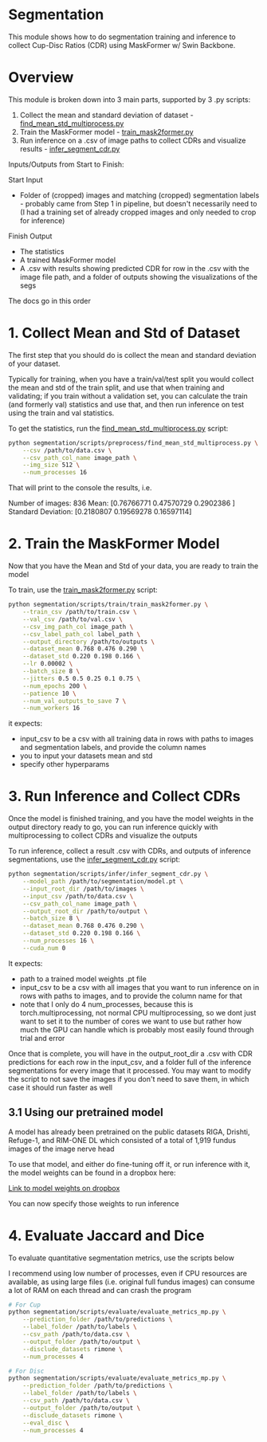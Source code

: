 # Segmentation

This module shows how to do segmentation training and inference to collect Cup-Disc Ratios (CDR) using MaskFormer w/ Swin Backbone.

# Overview

This module is broken down into 3 main parts, supported by 3 .py scripts:

1. Collect the mean and standard deviation of dataset - [find_mean_std_multiprocess.py](./scripts/preprocess/find_mean_std_multiprocess.py)
2. Train the MaskFormer model - [train_mask2former.py](./scripts/train/train_mask2former.py)
3. Run inference on a .csv of image paths to collect CDRs and visualize results - [infer_segment_cdr.py](./scripts/infer/infer_segment_cdr.py)

Inputs/Outputs from Start to Finish:

Start Input
- Folder of (cropped) images and matching (cropped) segmentation labels - probably came from Step 1 in pipeline, but doesn't necessarily need to (I had a training set of already cropped images and only needed to crop for inference)

Finish Output
- The statistics
- A trained MaskFormer model
- A .csv with results showing predicted CDR for row in the .csv with the image file path, and a folder of outputs showing the visualizations of the segs

The docs go in this order

# 1. Collect Mean and Std of Dataset

The first step that you should do is collect the mean and standard deviation of your dataset.

Typically for training, when you have a train/val/test split you would collect the mean and std of the train split, and use that when training and validating; if you train without a validation set, you can calculate the train (and formerly val) statistics and use that, and then run inference on test using the train and val statistics.

To get the statistics, run the [find_mean_std_multiprocess.py](./scripts/preprocess/find_mean_std_multiprocess.py) script:

```bash
python segmentation/scripts/preprocess/find_mean_std_multiprocess.py \
    --csv /path/to/data.csv \
    --csv_path_col_name image_path \
    --img_size 512 \
    --num_processes 16
```

That will print to the console the results, i.e.

Number of images: 836
Mean: [0.76766771 0.47570729 0.2902386 ]
Standard Deviation: [0.2180807  0.19569278 0.16597114]

# 2. Train the MaskFormer Model

Now that you have the Mean and Std of your data, you are ready to train the model

To train, use the [train_mask2former.py](./scripts/train/train_mask2former.py) script:

```bash
python segmentation/scripts/train/train_mask2former.py \
    --train_csv /path/to/train.csv \
    --val_csv /path/to/val.csv \
    --csv_img_path_col image_path \
    --csv_label_path_col label_path \
    --output_directory /path/to/outputs \
    --dataset_mean 0.768 0.476 0.290 \
    --dataset_std 0.220 0.198 0.166 \
    --lr 0.00002 \
    --batch_size 8 \
    --jitters 0.5 0.5 0.25 0.1 0.75 \
    --num_epochs 200 \
    --patience 10 \
    --num_val_outputs_to_save 7 \
    --num_workers 16
```

it expects:
- input_csv to be a csv with all training data in rows with paths to images and segmentation labels, and provide the column names
- you to input your datasets mean and std
- specify other hyperparams

# 3. Run Inference and Collect CDRs

Once the model is finished training, and you have the model weights in the output directory ready to go, you can run inference quickly with multiprocessing to collect CDRs and visualize the outputs

To run inference, collect a result .csv with CDRs, and outputs of inference segmentations, use the [infer_segment_cdr.py](./scripts/infer/infer_segment_cdr.py) script:

```bash
python segmentation/scripts/infer/infer_segment_cdr.py \
    --model_path /path/to/segmentation/model.pt \
    --input_root_dir /path/to/images \
    --input_csv /path/to/data.csv \
    --csv_path_col_name image_path \
    --output_root_dir /path/to/output \
    --batch_size 8 \
    --dataset_mean 0.768 0.476 0.290 \
    --dataset_std 0.220 0.198 0.166 \
    --num_processes 16 \
    --cuda_num 0
```

It expects:
- path to a trained model weights .pt file
- input_csv to be a csv with all images that you want to run inference on in rows with paths to images, and to provide the column name for that
- note that I only do 4 num_processes, because this is torch.multiprocessing, not normal CPU multiprocessing, so we dont just want to set it to the number of cores we want to use but rather how much the GPU can handle which is probably most easily found through trial and error

Once that is complete, you will have in the output_root_dir a .csv with CDR predictions for each row in the input_csv, and a folder full of the inference segmentations for every image that it processed. You may want to modify the script to not save the images if you don't need to save them, in which case it should run faster as well

## 3.1 Using our pretrained model

A model has already been pretrained on the public datasets RIGA, Drishti, Refuge-1, and RIM-ONE DL which consisted of a total of 1,919 fundus images of the image nerve head

To use that model, and either do fine-tuning off it, or run inference with it, the model weights can be found in a dropbox here:

[Link to model weights on dropbox](https://www.dropbox.com/scl/fi/otpvalopjfrzmqhahztfj/model.pt?rlkey=gmdtmp4jedmyxepvw1n7q38sc&dl=0)

You can now specify those weights to run inference

# 4. Evaluate Jaccard and Dice

To evaluate quantitative segmentation metrics, use the scripts below

I recommend using low number of processes, even if CPU resources are available, as using large files (i.e. original full fundus images) can consume a lot of RAM on each thread and can crash the program

```bash
# For Cup
python segmentation/scripts/evaluate/evaluate_metrics_mp.py \
    --prediction_folder /path/to/predictions \
    --label_folder /path/to/labels \
    --csv_path /path/to/data.csv \
    --output_folder /path/to/output \
    --disclude_datasets rimone \
    --num_processes 4

# For Disc
python segmentation/scripts/evaluate/evaluate_metrics_mp.py \
    --prediction_folder /path/to/predictions \
    --label_folder /path/to/labels \
    --csv_path /path/to/data.csv \
    --output_folder /path/to/output \
    --disclude_datasets rimone \
    --eval_disc \
    --num_processes 4
```